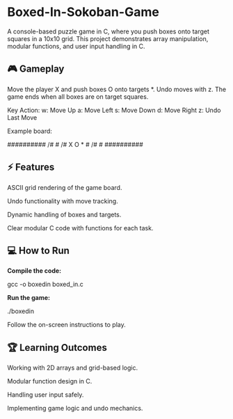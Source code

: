 # Boxed-In-Sokoban-Game

A console-based puzzle game in C, where you push boxes onto target squares in a 10x10 grid. This project demonstrates array manipulation, modular functions, and user input handling in C.

## 🎮 Gameplay

Move the player X and push boxes O onto targets *. Undo moves with z. The game ends when all boxes are on target squares.

Key	Action:
w:	Move Up
a:	Move Left
s: Move Down
d:	Move Right
z:	Undo Last Move

Example board:

##########
/#        #
/#  X O * #
/#        #
##########

## ⚡ Features

ASCII grid rendering of the game board.

Undo functionality with move tracking.

Dynamic handling of boxes and targets.

Clear modular C code with functions for each task.

## 💻 How to Run

**Compile the code:**

gcc -o boxedin boxed_in.c

**Run the game:**

./boxedin


Follow the on-screen instructions to play.

## 🏆 Learning Outcomes

Working with 2D arrays and grid-based logic.

Modular function design in C.

Handling user input safely.

Implementing game logic and undo mechanics.
